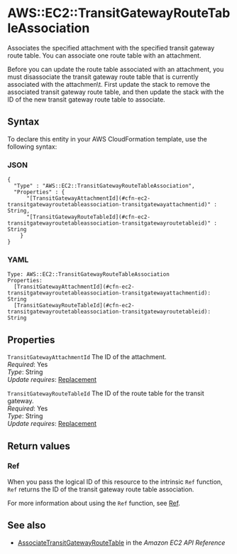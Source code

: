 # AWS::EC2::TransitGatewayRouteTableAssociation<a name="aws-resource-ec2-transitgatewayroutetableassociation"></a>

Associates the specified attachment with the specified transit gateway route table\. You can associate one route table with an attachment\.

Before you can update the route table associated with an attachment, you must disassociate the transit gateway route table that is currently associated with the attachmen\t. First update the stack to remove the associated transit gateway route table, and then update the stack with the ID of the new transit gateway route table to associate\.

## Syntax<a name="aws-resource-ec2-transitgatewayroutetableassociation-syntax"></a>

To declare this entity in your AWS CloudFormation template, use the following syntax:

### JSON<a name="aws-resource-ec2-transitgatewayroutetableassociation-syntax.json"></a>

```
{
  "Type" : "AWS::EC2::TransitGatewayRouteTableAssociation",
  "Properties" : {
      "[TransitGatewayAttachmentId](#cfn-ec2-transitgatewayroutetableassociation-transitgatewayattachmentid)" : String,
      "[TransitGatewayRouteTableId](#cfn-ec2-transitgatewayroutetableassociation-transitgatewayroutetableid)" : String
    }
}
```

### YAML<a name="aws-resource-ec2-transitgatewayroutetableassociation-syntax.yaml"></a>

```
Type: AWS::EC2::TransitGatewayRouteTableAssociation
Properties: 
  [TransitGatewayAttachmentId](#cfn-ec2-transitgatewayroutetableassociation-transitgatewayattachmentid): String
  [TransitGatewayRouteTableId](#cfn-ec2-transitgatewayroutetableassociation-transitgatewayroutetableid): String
```

## Properties<a name="aws-resource-ec2-transitgatewayroutetableassociation-properties"></a>

`TransitGatewayAttachmentId`  <a name="cfn-ec2-transitgatewayroutetableassociation-transitgatewayattachmentid"></a>
The ID of the attachment\.  
*Required*: Yes  
*Type*: String  
*Update requires*: [Replacement](https://docs.aws.amazon.com/AWSCloudFormation/latest/UserGuide/using-cfn-updating-stacks-update-behaviors.html#update-replacement)

`TransitGatewayRouteTableId`  <a name="cfn-ec2-transitgatewayroutetableassociation-transitgatewayroutetableid"></a>
The ID of the route table for the transit gateway\.  
*Required*: Yes  
*Type*: String  
*Update requires*: [Replacement](https://docs.aws.amazon.com/AWSCloudFormation/latest/UserGuide/using-cfn-updating-stacks-update-behaviors.html#update-replacement)

## Return values<a name="aws-resource-ec2-transitgatewayroutetableassociation-return-values"></a>

### Ref<a name="aws-resource-ec2-transitgatewayroutetableassociation-return-values-ref"></a>

When you pass the logical ID of this resource to the intrinsic `Ref` function, `Ref` returns the ID of the transit gateway route table association\.

For more information about using the `Ref` function, see [Ref](https://docs.aws.amazon.com/AWSCloudFormation/latest/UserGuide/intrinsic-function-reference-ref.html)\.

## See also<a name="aws-resource-ec2-transitgatewayroutetableassociation--seealso"></a>
+  [AssociateTransitGatewayRouteTable](https://docs.aws.amazon.com/AWSEC2/latest/APIReference/API_AssociateTransitGatewayRouteTable.html) in the *Amazon EC2 API Reference*